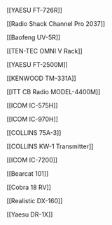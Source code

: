 [[YAESU FT-726R]]

[[Radio Shack Channel Pro 2037]]

[[Baofeng UV-5R]]

[[TEN-TEC OMNI V Rack]]

[[YAESU FT-2500M]]

[[KENWOOD TM-331A]]

[[ITT CB Radio MODEL-4400M]]

[[ICOM IC-575H]]

[[ICOM IC-970H]]

[[COLLINS 75A-3]]

[[COLLINS KW-1 Transmitter]]

[[ICOM IC-7200]]

[[Bearcat 101]]

[[Cobra 18 RV]]

[[Realistic DX-160]]

[[Yaesu DR-1X]]